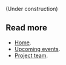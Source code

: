 (Under construction)


## Read more
- [Home](/index).
- [Upcoming events](/upcoming-events).
- [Project team](/about).



